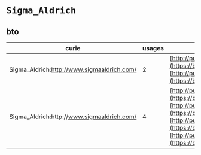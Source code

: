 # `Sigma_Aldrich`
## bto
| curie                                       |   usages | nodes                                                                                                                                                                                                                                                                                                                                                                                                                                                              |
|---------------------------------------------|----------|--------------------------------------------------------------------------------------------------------------------------------------------------------------------------------------------------------------------------------------------------------------------------------------------------------------------------------------------------------------------------------------------------------------------------------------------------------------------|
| Sigma_Aldrich:http://www.sigmaaldrich.com/  |        2 | [http://purl.obolibrary.org/obo/BTO:0005821](https://bioregistry.io/http://purl.obolibrary.org/obo/BTO:0005821), [http://purl.obolibrary.org/obo/BTO:0005903](https://bioregistry.io/http://purl.obolibrary.org/obo/BTO:0005903)                                                                                                                                                                                                                                   |
| Sigma_Aldrich:http\://www.sigmaaldrich.com/ |        4 | [http://purl.obolibrary.org/obo/BTO:0006457](https://bioregistry.io/http://purl.obolibrary.org/obo/BTO:0006457), [http://purl.obolibrary.org/obo/BTO:0006466](https://bioregistry.io/http://purl.obolibrary.org/obo/BTO:0006466), [http://purl.obolibrary.org/obo/BTO:0006508](https://bioregistry.io/http://purl.obolibrary.org/obo/BTO:0006508), [http://purl.obolibrary.org/obo/BTO:0006540](https://bioregistry.io/http://purl.obolibrary.org/obo/BTO:0006540) |
